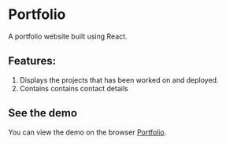 # Portfolio

A portfolio website built using React. 

## Features:
1. Displays the projects that has been worked on and deployed.
2. Contains contains contact details

## See the demo

You can view the demo on the browser [Portfolio](https://ezinne-portfolio.netlify.app/).


